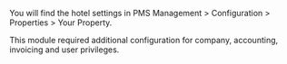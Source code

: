 You will find the hotel settings in PMS Management \> Configuration \>
Properties \> Your Property.

This module required additional configuration for company, accounting,
invoicing and user privileges.
